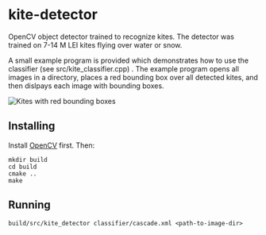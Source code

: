 # kite-detector

OpenCV object detector trained to recognize kites.  The detector was trained on 7-14 M LEI kites flying over water or snow.

A small example program is provided which demonstrates how to use the classifier (see src/kite_classifier.cpp) .  The example program opens all images in a directory, places a red bounding box over all 
detected kites, and then dislpays each image with bounding boxes.

![Kites with red bounding boxes](http://beavercreekconsulting.com/img/kite-detector.png) 


## Installing

Install [OpenCV](http://docs.opencv.org/3.0.0/df/d65/tutorial_table_of_content_introduction.html) first.  Then:

    mkdir build
    cd build
    cmake ..
    make


## Running

    build/src/kite_detector classifier/cascade.xml <path-to-image-dir>			